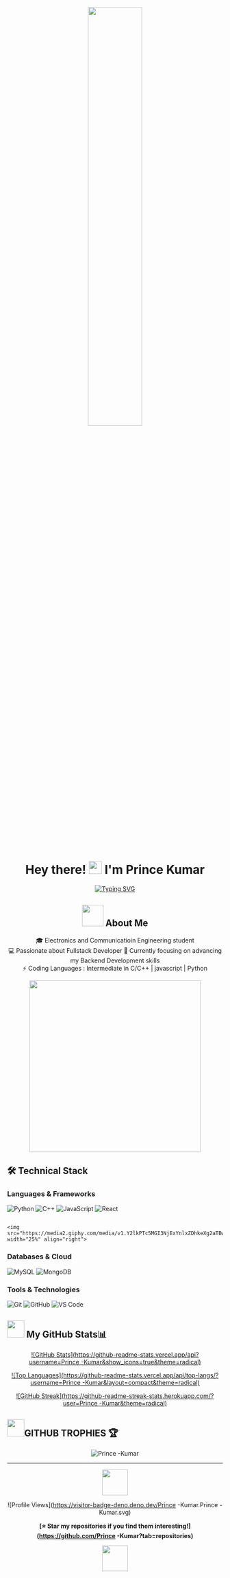 <div align="center">

<img src="https://i.giphy.com/media/v1.Y2lkPTc5MGI3NjExNGJvdzc1dGQwc3ZldXd5dzV6b2dzYXA2Z2tobGxnNGF0ZmdzMXYxdiZlcD12MV9pbnRlcm5hbF9naWZfYnlfaWQmY3Q9cw/3UIcIvkoYgYxi4zGv9/giphy.gif" width="50%"/>

# Hey there! <img src="https://media.giphy.com/media/v1.Y2lkPTc5MGI3NjExNGJqM2h6Y2txdWF4eXNyM3Z4NmFlNDRqNWV1cWJ3dmpxOGJ0YmN1eiZlcD12MV9pbnRlcm5hbF9naWZfYnlfaWQmY3Q9cw/hvRJCLFzcasrR4ia7z/giphy.gif" width="30"> I'm Prince  Kumar

[![Typing SVG](https://readme-typing-svg.herokuapp.com?color=E22FE4&width=380&height=45&lines=I'm+a+Coder;Backend+Web+Developer;Computer+Science+Student&center=true)](https://git.io/typing-svg)

## <img src="https://media.giphy.com/media/v1.Y2lkPTc5MGI3NjExYXN1Z2syNXV5NjVwdnhicnJ2Z3NlNXV6OWM5Z2d0dWRhbGptaXB6ciZlcD12MV9pbnRlcm5hbF9naWZfYnlfaWQmY3Q9cw/VgCDAzcKvsR6OM0uWg/giphy.gif" width="50"> About Me 

🎓 Electronics and Communicatioin Engineering student  
💻 Passionate about Fullstack Developer 
🌱 Currently focusing on advancing my Backend Development skills  
⚡ Coding Languages : Intermediate in C/C++  | javascript | Python

<img src="https://media.giphy.com/media/v1.Y2lkPTc5MGI3NjExbnI5Z2ltZXV4OW41cWVrY2MyZjJyMmw0ZnQyODVnbGpzZTAzcXVzbiZlcD12MV9pbnRlcm5hbF9naWZfYnlfaWQmY3Q9cw/L1R1tvI9svkIWwpVYr/giphy.gif" width="400">

</div>

## 🛠️ Technical Stack

### Languages & Frameworks
![Python](https://img.shields.io/badge/Python-3776AB?style=for-the-badge&logo=python&logoColor=white)
![C++](https://img.shields.io/badge/C++-00599C?style=for-the-badge&logo=cplusplus&logoColor=white)
![JavaScript](https://img.shields.io/badge/JavaScript-F7DF1E?style=for-the-badge&logo=javascript&logoColor=black)
![React](https://img.shields.io/badge/react-%2320232a.svg?style=for-the-badge&logo=react&logoColor=%2361DAFB)


                                                                                                                         <img src="https://media2.giphy.com/media/v1.Y2lkPTc5MGI3NjExYnlxZDhkeXg2aTBwN2o1bm1yNDYwY3Nmb29hMTVlcXZ0YXhoMjVuYiZlcD12MV9pbnRlcm5hbF9naWZfYnlfaWQmY3Q9cw/z0hUv6bpBWUUOtShDf/giphy.webp" width="25%" align="right">
### Databases & Cloud
![MySQL](https://img.shields.io/badge/MySQL-4479A1?style=for-the-badge&logo=mysql&logoColor=white)
![MongoDB](https://img.shields.io/badge/MongoDB-%234ea94b.svg?style=for-the-badge&logo=mongodb&logoColor=white)
                  

### Tools & Technologies
![Git](https://img.shields.io/badge/Git-F05032?style=for-the-badge&logo=git&logoColor=white)
![GitHub](https://img.shields.io/badge/GitHub-181717?style=for-the-badge&logo=github&logoColor=white)
![VS Code](https://img.shields.io/badge/VS_Code-007ACC?style=for-the-badge&logo=visual-studio-code&logoColor=white)


## <img src="https://media.giphy.com/media/v1.Y2lkPTc5MGI3NjExcWd4ZWxmYWd4dWJmOWU4YzgxamRwMng2bXUxcTk4M2h1amh3YmF6eiZlcD12MV9pbnRlcm5hbF9naWZfYnlfaWQmY3Q9cw/W5eoZHPpUx9sapR0eu/giphy.gif" width="40"> My GitHub Stats📊

<div align="center">
  
[![GitHub Stats](https://github-readme-stats.vercel.app/api?username=Prince -Kumar&show_icons=true&theme=radical)](https://github.com/Prince-Kumar04)

[![Top Languages](https://github-readme-stats.vercel.app/api/top-langs/?username=Prince -Kumar&layout=compact&theme=radical)](https://github.com/Prince-Kumar04)

[![GitHub Streak](https://github-readme-streak-stats.herokuapp.com/?user=Prince -Kumar&theme=radical)](https://github.com/Prince-Kumar04)

</div>

## <img src="https://media.giphy.com/media/v1.Y2lkPTc5MGI3NjExam50aWxqcDk0cnhveXVmdW9kYWQ0ZGVxdnhhM3p6ZXBxaWd6c2RmeCZlcD12MV9pbnRlcm5hbF9naWZfYnlfaWQmY3Q9cw/LPkczVwUYcMbXsRxIK/giphy.gif" width="40">**GITHUB TROPHIES** 🏆

<div align="center">
  
<img src="https://github-profile-trophy.vercel.app/?username=Prince -Kumar&theme=onedark&column=-1&margin-w=8&no-frame=true&no-bg=true" alt="Prince -Kumar" /></a>


</div>
<!-- 
## GSSOC(24) Badges
<div style='display:flex; align-items:center; gap: 10px;' align='center'><a href="https://gssoc.girlscript.tech/leaderboard">
<img src="https://raw.githubusercontent.com/GSSoC24/Postman-Challenge/main/docs/assets/Postman%20White.png" width="100px" height="100px" alt="Postman Badge"/>
<img src="https://raw.githubusercontent.com/GSSoC24/Postman-Challenge/main/docs/assets/1.png" width="100px" height="100px" alt="Challenge Badge 1"/>
<img src="https://raw.githubusercontent.com/GSSoC24/Postman-Challenge/main/docs/assets/2.png" width="100px" height="100px" alt="Challenge Badge 2"/>
<img src="https://raw.githubusercontent.com/GSSoC24/Postman-Challenge/main/docs/assets/3.png" width="100px" height="100px" alt="Challenge Badge 3"/>
<img src="https://raw.githubusercontent.com/GSSoC24/Postman-Challenge/main/docs/assets/4.png" width="100px" height="100px" alt="Challenge Badge 4"/>
<img src="https://raw.githubusercontent.com/GSSoC24/Postman-Challenge/main/docs/assets/5.png" width="100px" height="100px" alt="Challenge Badge 5"/>
<!-- <img src="https://raw.githubusercontent.com/GSSoC24/Contributor/refs/heads/main/assets/Code%20Luminary.png" width="105px" height="105px" />
<img src="https://raw.githubusercontent.com/GSSoC24/Contributor/refs/heads/main/assets/Git%20Explorer.png" width="100px" height="100px" />
<img src="https://raw.githubusercontent.com/GSSoC24/Contributor/refs/heads/main/assets/Pull%20Expert.png" width="100px" height="100px" /></a> -->

<!-- 
## Hactoberfest'24
[![An image of @Prince Kumar's Holopin badges, which is a link to view their full Holopin profile](https://holopin.me/Prince Kumar)](https://holopin.io/@Prince Kumar)
 -->
---
<div align="center">

<img src="https://media.giphy.com/media/v1.Y2lkPTc5MGI3NjExY2JsM2F2eDhybzR6M25lbWJhd2dyNWJidGQ3bnBybXE1bnpldDIzeiZlcD12MV9pbnRlcm5hbF9naWZfYnlfaWQmY3Q9cw/QXPqYpSyBIMjBTtBbl/giphy.gif" width="60">

![Profile Views](https://visitor-badge-deno.deno.dev/Prince -Kumar.Prince -Kumar.svg)

**[⭐ Star my repositories if you find them interesting!](https://github.com/Prince -Kumar?tab=repositories)**

<img src="https://media.giphy.com/media/v1.Y2lkPTc5MGI3NjExZnIxcm91dWVnaHF6MndueHdwbzY1eXBoOGdxbXJ6MGV6MjAxODM0dCZlcD12MV9pbnRlcm5hbF9naWZfYnlfaWQmY3Q9cw/WFZvB7VIXBgiz3oDXE/giphy.gif" width="60">

</div>
